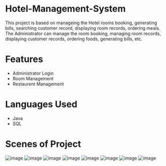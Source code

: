 # Hotel-Management-System

   This project is based on manageing the Hotel rooms booking, generating bills, searching customer record, displaying room records, 
ordering meals. The Administrator can manage the room booking, managing room records, 
displaying customer records, ordering foods, generating bills, etc.

# Features

- Administrator Login 
- Room Management
- Restaurent Management

# Languages Used

- Java
- SQL

# Scenes of Project

![image](https://user-images.githubusercontent.com/70269192/149672820-722898cc-f626-4046-9721-08a4a83faaea.png)
![image](https://user-images.githubusercontent.com/70269192/149672881-3a585f45-7a2e-439b-aa98-d2c7e656ef6c.png)
![image](https://user-images.githubusercontent.com/70269192/149672915-f40485b1-d67f-4f73-b8e6-7ba078f4614f.png)
![image](https://user-images.githubusercontent.com/70269192/149672930-b978d0b5-f5c6-4171-8aac-ccc07b5dcad9.png)
![image](https://user-images.githubusercontent.com/70269192/149672945-6e384e66-3f82-4488-b972-1d20b121fe1d.png)
![image](https://user-images.githubusercontent.com/70269192/149672983-384dd160-1b0d-457d-9c7a-9cdad07efc66.png)
![image](https://user-images.githubusercontent.com/70269192/149672986-7fa3ddd2-a242-4f28-bd4e-b0383a43f617.png)
![image](https://user-images.githubusercontent.com/70269192/149672997-82871529-1660-4434-827d-b0612e5e7efb.png)



